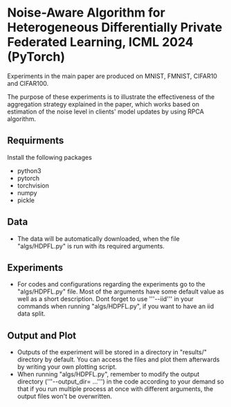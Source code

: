 # Noise-Aware Algorithm for Heterogeneous Differentially Private Federated Learning, ICML 2024 (PyTorch)

Experiments in the main paper are produced on MNIST, FMNIST, CIFAR10 and CIFAR100. 

The purpose of these experiments is to illustrate the effectiveness of the aggregation strategy explained in the paper, which works based on estimation of the noise level in clients' model updates by using RPCA algorithm.

## Requirments
Install the following packages 
* python3
* pytorch
* torchvision
* numpy
* pickle

## Data
* The data will be automatically downloaded, when the file "algs/HDPFL.py" is run with its required arguments.
  
## Experiments
* For codes and configurations regarding the experiments go to the "algs/HDPFL.py" file. Most of the arguments have some default value as well as a short description. Dont forget to use '''--iid''' in your commands when running "algs/HDPFL.py", if you want to have an iid data split. 

## Output and Plot
* Outputs of the experiment will be stored in a directory in "results/" directory by default. You can access the files and plot them afterwards by writing your own plotting script.
* When running "algs/HDPFL.py", remember to modify the output directory ('''--output_dir= ...''') in the code according to your demand so that if you run multiple process at once with different arguments, the output files won't be overwritten.
